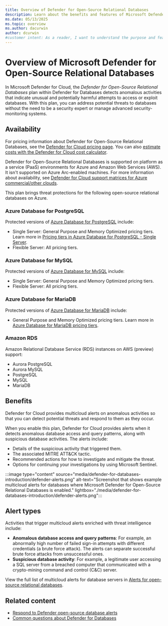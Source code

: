 ```yaml
---
title: Overview of Defender for Open-Source Relational Databases
description: Learn about the benefits and features of Microsoft Defender for Open-Source Relational Databases such as PostgreSQL, MySQL, and MariaDB.
ms.date: 05/13/2025
ms.topic: overview
ms.author: dacurwin
author: dcurwin
#customer intent: As a reader, I want to understand the purpose and features of Microsoft Defender for Open-Source Relational Databases so that I can make informed decisions about its usage.
---
```


# Overview of Microsoft Defender for Open-Source Relational Databases

In Microsoft Defender for Cloud, the *Defender for Open-Source Relational Databases* plan within Defender for Databases detects anomalous activities that indicate unusual and potentially harmful attempts to access or exploit databases. With this plan, you can address potential threats to databases without the need to be a security expert or manage advanced security-monitoring systems.

## Availability

For pricing information about Defender for Open-Source Relational Databases, see the [Defender for Cloud pricing page](https://azure.microsoft.com/pricing/details/defender-for-cloud/). You can also [estimate costs with the Defender for Cloud cost calculator](cost-calculator.md).

Defender for Open-Source Relational Databases is supported on platform as a service (PaaS) environments for Azure and Amazon Web Services (AWS). It isn't supported on Azure Arc-enabled machines. For more information about availability, see [Defender for Cloud support matrices for Azure commercial/other clouds](support-matrix-cloud-environment.md#cloud-support).

This plan brings threat protections for the following open-source relational databases on Azure.

### Azure Database for PostgreSQL

Protected versions of [Azure Database for PostgreSQL](/azure/postgresql/) include:

- Single Server: General Purpose and Memory Optimized pricing tiers. Learn more in [Pricing tiers in Azure Database for PostgreSQL - Single Server](/azure/postgresql/concepts-pricing-tiers).
- Flexible Server: All pricing tiers.

### Azure Database for MySQL

Protected versions of [Azure Database for MySQL](/azure/mysql/) include:

- Single Server: General Purpose and Memory Optimized pricing tiers.
- Flexible Server: All pricing tiers.

### Azure Database for MariaDB

Protected versions of [Azure Database for MariaDB](/azure/mariadb/) include:

- General Purpose and Memory Optimized pricing tiers. Learn more in [Azure Database for MariaDB pricing tiers](/azure/mariadb/concepts-pricing-tiers).

### Amazon RDS

Amazon Relational Database Service (RDS) instances on AWS (preview) support:

- Aurora PostgreSQL
- Aurora MySQL
- PostgreSQL
- MySQL
- MariaDB

## Benefits

Defender for Cloud provides multicloud alerts on anomalous activities so that you can detect potential threats and respond to them as they occur.

When you enable this plan, Defender for Cloud provides alerts when it detects anomalous database access and query patterns, along with suspicious database activities. The alerts include:

- Details of the suspicious activity that triggered them.
- The associated MITRE ATT&CK tactic.
- Recommended actions for how to investigate and mitigate the threat.
- Options for continuing your investigations by using Microsoft Sentinel.

:::image type="content" source="media/defender-for-databases-introduction/defender-alerts.png" alt-text="Screenshot that shows example multicloud alerts for databases where Microsoft Defender for Open-Source Relational Databases is enabled." lightbox="./media/defender-for-databases-introduction/defender-alerts.png":::

## Alert types

Activities that trigger multicloud alerts enriched with threat intelligence include:

- **Anomalous database access and query patterns**: For example, an abnormally high number of failed sign-in attempts with different credentials (a brute force attack). The alerts can separate successful brute force attacks from unsuccessful ones.
- **Suspicious database activity**: For example, a legitimate user accessing a SQL server from a breached computer that communicated with a crypto-mining command and control (C&C) server.

View the full list of multicloud alerts for database servers in [Alerts for open-source relational databases](alerts-open-source-relational-databases.md).

## Related content

- [Respond to Defender open-source database alerts](defender-for-databases-usage.md)
- [Common questions about Defender for Databases](faq-defender-for-databases.yml)

